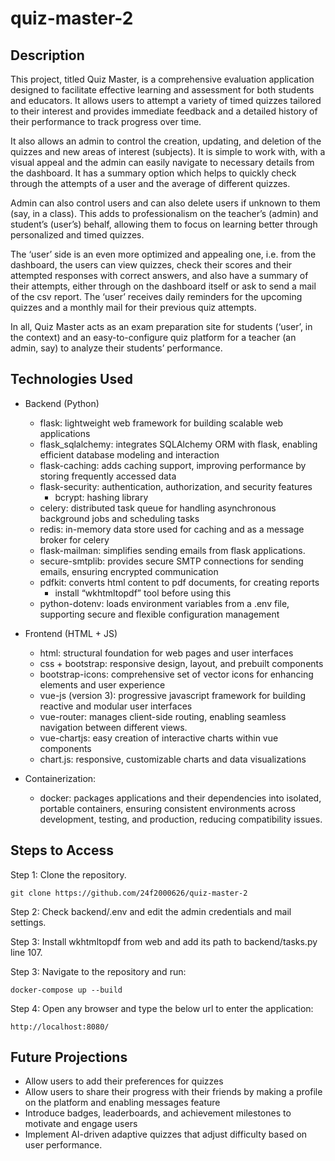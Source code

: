 # quiz-master-2


## Description

This project, titled Quiz Master, is a comprehensive evaluation application designed to facilitate effective learning and assessment for both students and educators. It allows users to attempt a variety of timed quizzes tailored to their interest and provides immediate feedback and a detailed history of their performance to track progress over time.

It also allows an admin to control the creation, updating, and deletion of the quizzes and new areas of interest (subjects). It is simple to work with, with a visual appeal and the admin can easily navigate to necessary details from the dashboard. It has a summary option which helps to quickly check through the attempts of a user and the average of different quizzes.

Admin can also control users and can also delete users if unknown to them (say, in a class). This adds to professionalism on the teacher’s (admin) and student’s (user’s) behalf, allowing them to focus on learning better through personalized and timed quizzes.

The ‘user’ side is an even more optimized and appealing one, i.e. from the dashboard, the users can view quizzes, check their scores and their attempted responses with correct answers, and also have a summary of their attempts, either through on the dashboard itself or ask to send a mail of the csv report. The ‘user’ receives daily reminders for the upcoming quizzes and a monthly mail for their previous quiz attempts. 

In all, Quiz Master acts as an exam preparation site for students (‘user’, in the context) and an easy-to-configure quiz platform for a teacher (an admin, say) to analyze their students’ performance.

## Technologies Used

- Backend (Python)
    - flask: lightweight web framework for building scalable web applications
    - flask_sqlalchemy: integrates SQLAlchemy ORM with flask, enabling efficient database modeling and interaction
    - flask-caching: adds caching support, improving performance by storing frequently accessed data
    - flask-security: authentication, authorization, and security features
        - bcrypt: hashing library
    - celery: distributed task queue for handling asynchronous background jobs and scheduling tasks
    - redis: in-memory data store used for caching and as a message broker for celery
    - flask-mailman: simplifies sending emails from flask applications.
    - secure-smtplib: provides secure SMTP connections for sending emails, ensuring encrypted communication
    - pdfkit: converts html content to pdf documents, for creating reports
        - install “wkhtmltopdf” tool before using this
    - python-dotenv: loads environment variables from a .env file, supporting secure and flexible configuration management

- Frontend (HTML + JS)
    - html: structural foundation for web pages and user interfaces
    - css + bootstrap: responsive design, layout, and prebuilt components
    - bootstrap-icons: comprehensive set of vector icons for enhancing elements and user experience
    - vue-js (version 3): progressive javascript framework for building reactive and modular user interfaces
    - vue-router: manages client-side routing, enabling seamless navigation between different views.
    - vue-chartjs: easy creation of interactive charts within vue components
    - chart.js: responsive, customizable charts and data visualizations

- Containerization:
    - docker: packages applications and their dependencies into isolated, portable containers, ensuring consistent environments across development, testing, and production, reducing compatibility issues.


## Steps to Access 

Step 1: Clone the repository.

``` git clone https://github.com/24f2000626/quiz-master-2 ```

Step 2: Check backend/.env and edit the admin credentials and mail settings.

Step 3: Install wkhtmltopdf from web and add its path to backend/tasks.py line 107. 

Step 3: Navigate to the repository and run:

``` docker-compose up --build ```

Step 4: Open any browser and type the below url to enter the application:

``` http://localhost:8080/ ```

## Future Projections

- Allow users to add their preferences for quizzes
- Allow users to share their progress with their friends by making a profile on the platform and enabling messages feature
- Introduce badges, leaderboards, and achievement milestones to motivate and engage users
- Implement AI-driven adaptive quizzes that adjust difficulty based on user performance.
